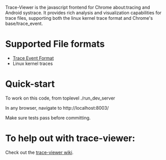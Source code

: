 Trace-Viewer is the javascript frontend for Chrome about:tracing and Android
systrace. It provides rich analysis and visualization capabilities for trace
files, supporting both the linux kernel trace format and Chrome's
base/trace_event.

Supported File formats
===========================================================================
 * [Trace Event Format](https://docs.google.com/document/d/1CvAClvFfyA5R-PhYUmn5OOQtYMH4h6I0nSsKchNAySU/edit?usp=sharing)
 * Linux kernel traces


Quick-start
===========================================================================
To work on this code, from toplevel
  ./run_dev_server

In any browser, navigate to
  http://localhost:8003/

Make sure tests pass before committing.


To help out with trace-viewer:
===========================================================================
Check out the [trace-viewer wiki](https://github.com/google/trace-viewer/wiki).


